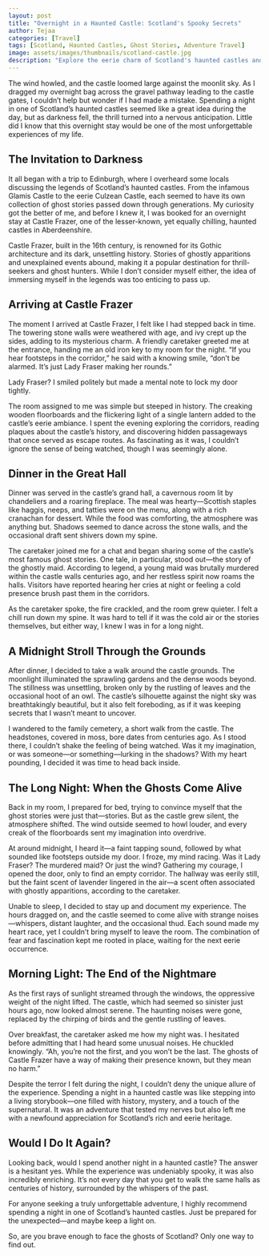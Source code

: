 ```yaml
---
layout: post
title: "Overnight in a Haunted Castle: Scotland's Spooky Secrets"
author: Tejaa
categories: [Travel]
tags: [Scotland, Haunted Castles, Ghost Stories, Adventure Travel]
image: assets/images/thumbnails/scotland-castle.jpg
description: "Explore the eerie charm of Scotland's haunted castles and what it's like to spend a night surrounded by centuries-old spooky secrets."
---
```


The wind howled, and the castle loomed large against the moonlit sky. As I dragged my overnight bag across the gravel pathway leading to the castle gates, I couldn’t help but wonder if I had made a mistake. Spending a night in one of Scotland’s haunted castles seemed like a great idea during the day, but as darkness fell, the thrill turned into a nervous anticipation. Little did I know that this overnight stay would be one of the most unforgettable experiences of my life.

## The Invitation to Darkness

It all began with a trip to Edinburgh, where I overheard some locals discussing the legends of Scotland’s haunted castles. From the infamous Glamis Castle to the eerie Culzean Castle, each seemed to have its own collection of ghost stories passed down through generations. My curiosity got the better of me, and before I knew it, I was booked for an overnight stay at Castle Frazer, one of the lesser-known, yet equally chilling, haunted castles in Aberdeenshire.

Castle Frazer, built in the 16th century, is renowned for its Gothic architecture and its dark, unsettling history. Stories of ghostly apparitions and unexplained events abound, making it a popular destination for thrill-seekers and ghost hunters. While I don’t consider myself either, the idea of immersing myself in the legends was too enticing to pass up.

## Arriving at Castle Frazer

The moment I arrived at Castle Frazer, I felt like I had stepped back in time. The towering stone walls were weathered with age, and ivy crept up the sides, adding to its mysterious charm. A friendly caretaker greeted me at the entrance, handing me an old iron key to my room for the night. “If you hear footsteps in the corridor,” he said with a knowing smile, “don’t be alarmed. It’s just Lady Fraser making her rounds.”

Lady Fraser? I smiled politely but made a mental note to lock my door tightly.

The room assigned to me was simple but steeped in history. The creaking wooden floorboards and the flickering light of a single lantern added to the castle’s eerie ambiance. I spent the evening exploring the corridors, reading plaques about the castle’s history, and discovering hidden passageways that once served as escape routes. As fascinating as it was, I couldn’t ignore the sense of being watched, though I was seemingly alone.

## Dinner in the Great Hall

Dinner was served in the castle’s grand hall, a cavernous room lit by chandeliers and a roaring fireplace. The meal was hearty—Scottish staples like haggis, neeps, and tatties were on the menu, along with a rich cranachan for dessert. While the food was comforting, the atmosphere was anything but. Shadows seemed to dance across the stone walls, and the occasional draft sent shivers down my spine.

The caretaker joined me for a chat and began sharing some of the castle’s most famous ghost stories. One tale, in particular, stood out—the story of the ghostly maid. According to legend, a young maid was brutally murdered within the castle walls centuries ago, and her restless spirit now roams the halls. Visitors have reported hearing her cries at night or feeling a cold presence brush past them in the corridors. 

As the caretaker spoke, the fire crackled, and the room grew quieter. I felt a chill run down my spine. It was hard to tell if it was the cold air or the stories themselves, but either way, I knew I was in for a long night.

## A Midnight Stroll Through the Grounds

After dinner, I decided to take a walk around the castle grounds. The moonlight illuminated the sprawling gardens and the dense woods beyond. The stillness was unsettling, broken only by the rustling of leaves and the occasional hoot of an owl. The castle’s silhouette against the night sky was breathtakingly beautiful, but it also felt foreboding, as if it was keeping secrets that I wasn’t meant to uncover.

I wandered to the family cemetery, a short walk from the castle. The headstones, covered in moss, bore dates from centuries ago. As I stood there, I couldn’t shake the feeling of being watched. Was it my imagination, or was someone—or something—lurking in the shadows? With my heart pounding, I decided it was time to head back inside.

## The Long Night: When the Ghosts Come Alive

Back in my room, I prepared for bed, trying to convince myself that the ghost stories were just that—stories. But as the castle grew silent, the atmosphere shifted. The wind outside seemed to howl louder, and every creak of the floorboards sent my imagination into overdrive.

At around midnight, I heard it—a faint tapping sound, followed by what sounded like footsteps outside my door. I froze, my mind racing. Was it Lady Fraser? The murdered maid? Or just the wind? Gathering my courage, I opened the door, only to find an empty corridor. The hallway was eerily still, but the faint scent of lavender lingered in the air—a scent often associated with ghostly apparitions, according to the caretaker.

Unable to sleep, I decided to stay up and document my experience. The hours dragged on, and the castle seemed to come alive with strange noises—whispers, distant laughter, and the occasional thud. Each sound made my heart race, yet I couldn’t bring myself to leave the room. The combination of fear and fascination kept me rooted in place, waiting for the next eerie occurrence.

## Morning Light: The End of the Nightmare

As the first rays of sunlight streamed through the windows, the oppressive weight of the night lifted. The castle, which had seemed so sinister just hours ago, now looked almost serene. The haunting noises were gone, replaced by the chirping of birds and the gentle rustling of leaves. 

Over breakfast, the caretaker asked me how my night was. I hesitated before admitting that I had heard some unusual noises. He chuckled knowingly. “Ah, you’re not the first, and you won’t be the last. The ghosts of Castle Frazer have a way of making their presence known, but they mean no harm.”

Despite the terror I felt during the night, I couldn’t deny the unique allure of the experience. Spending a night in a haunted castle was like stepping into a living storybook—one filled with history, mystery, and a touch of the supernatural. It was an adventure that tested my nerves but also left me with a newfound appreciation for Scotland’s rich and eerie heritage.

## Would I Do It Again?

Looking back, would I spend another night in a haunted castle? The answer is a hesitant yes. While the experience was undeniably spooky, it was also incredibly enriching. It’s not every day that you get to walk the same halls as centuries of history, surrounded by the whispers of the past.

For anyone seeking a truly unforgettable adventure, I highly recommend spending a night in one of Scotland’s haunted castles. Just be prepared for the unexpected—and maybe keep a light on.

So, are you brave enough to face the ghosts of Scotland? Only one way to find out.
